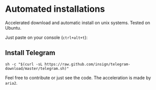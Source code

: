 # Automated installations
Accelerated download and automatic install on unix systems. Tested on Ubuntu.

Just paste on your console (`ctrl+alt+t`):

## Install Telegram

    sh -c "$(curl -sL https://raw.github.com/insign/telegram-download/master/telegram.sh)"
    
Feel free to contribute or just see the code.
The acceleration is made by `aria2`.
